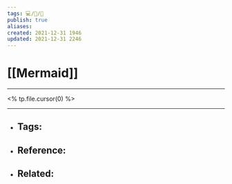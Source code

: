 ```yaml
---
tags: 💻️/📝️/🌱️
publish: true
aliases:
created: 2021-12-31 1946
updated: 2021-12-31 2246
---
```


# [[Mermaid]]

---

<% tp.file.cursor(0) %>

---

- Tags: 
	- 
- Reference:
	- 
- Related:
	- 
